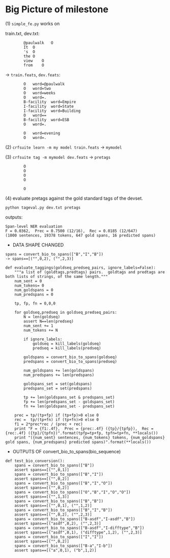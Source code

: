 # Big Picture of milestone


(1) `simple_fe.py` works on 

train.txt, dev.txt:

            @paulwalk	O
            It	O
            's	O
            the	O
            view	O
            from	O
      
-> `train.feats`, `dev.feats`:

            O	word=@paulwalk
            O	word=two
            O	word=weeks
            O	word=.
            B-facility	word=Empire
            I-facility	word=State
            I-facility	word=Building
            O	word==
            B-facility	word=ESB
            O	word=.
            
            O	word=evening
            O	word=.
      
(2) `crfsuite learn -m my model train.feats` -> `mymodel`

(3) `crfsuite tag -m mymodel dev.feats` -> `pretags`

            O
            O
            O
            O
                        
            O

(4) evaluate pretags against the gold standard tags of the devset.

`python tageval.py dev.txt pretags`

outputs:
<pre><code>Span-level NER evaluation
F = 0.0362,  Prec = 0.7500 (12/16),  Rec = 0.0185 (12/647)
(1000 sentences, 19378 tokens, 647 gold spans, 16 predicted spans)</code></pre>
+ DATA SHAPE CHANGED
<pre><code>spans = convert_bio_to_spans(["B","I","B"])
-> spans==[("",0,2), ("",2,3)]</code></pre>
<pre><code>def evaluate_taggings(goldseq_predseq_pairs, ignore_labels=False):
    """a list of (goldtags,predtags) pairs.  goldtags and predtags are both lists of strings, of the same length."""
    num_sent = 0
    num_tokens= 0
    num_goldspans = 0
    num_predspans = 0
    
    tp, fp, fn = 0,0,0

    for goldseq,predseq in goldseq_predseq_pairs:
        N = len(goldseq)
        assert N==len(predseq)
        num_sent += 1
        num_tokens += N

        if ignore_labels:
            goldseq = kill_labels(goldseq)
            predseq = kill_labels(predseq)

        goldspans = convert_bio_to_spans(goldseq)
        predspans = convert_bio_to_spans(predseq)

        num_goldspans += len(goldspans)
        num_predspans += len(predspans)

        goldspans_set = set(goldspans)
        predspans_set = set(predspans)

        tp += len(goldspans_set & predspans_set)
        fp += len(predspans_set - goldspans_set)
        fn += len(goldspans_set - predspans_set)

    prec = tp/(tp+fp) if (tp+fp)>0 else 0
    rec =  tp/(tp+fn) if (tp+fn)>0 else 0
    f1 = 2*prec*rec / (prec + rec)
    print "F = {f1:.4f},  Prec = {prec:.4f} ({tp}/{tpfp}),  Rec = {rec:.4f} ({tp}/{tpfn})".format(tpfp=tp+fp, tpfn=tp+fn, **locals())
    print "({num_sent} sentences, {num_tokens} tokens, {num_goldspans} gold spans, {num_predspans} predicted spans)".format(**locals())</code></pre>
+ OUTPUTS OF convert_bio_to_spans(bio_sequence)
<pre><code>def test_bio_conversion():
    spans = convert_bio_to_spans(["B"])
    assert spans==[("",0,1)]
    spans = convert_bio_to_spans(["B","I"])
    assert spans==[("",0,2)]
    spans = convert_bio_to_spans(["B","I","O"])
    assert spans==[("",0,2)]
    spans = convert_bio_to_spans(["O","B","I","O","O"])
    assert spans==[("",1,3)]
    spans = convert_bio_to_spans(["B","B"])
    assert spans==[("",0,1), ("",1,2)]
    spans = convert_bio_to_spans(["B","I","B"])
    assert spans==[("",0,2), ("",2,3)]
    spans = convert_bio_to_spans(["B-asdf","I-asdf","B"])
    assert spans==[("asdf",0,2), ("",2,3)]
    spans = convert_bio_to_spans(["B-asdf","I-difftype","B"])
    assert spans==[("asdf",0,1), ("difftype",1,2), ("",2,3)]
    spans = convert_bio_to_spans(["I","I"])
    assert spans==[("",0,2)]
    spans = convert_bio_to_spans(["B-a","I-b"])
    assert spans==[("a",0,1), ("b",1,2)]</code></pre>
